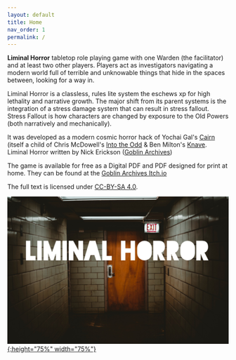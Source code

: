 ```yaml
---
layout: default
title: Home
nav_order: 1
permalink: /
---
```


**Liminal Horror** tabletop role playing game with one Warden (the facilitator)  and at least two other players. Players act as investigators navigating a modern world full of terrible and unknowable things that hide in the spaces between, looking for a way in.

Liminal Horror is a classless, rules lite system the eschews xp for high lethality and narrative growth.  The major shift from its parent systems is the integration of a stress damage system that can result in stress fallout. Stress Fallout is how characters are changed by exposure to the Old Powers (both narratively and mechanically).

It was developed as a modern cosmic horror hack of Yochai Gal's [Cairn](https://yochaigal.itch.io/cairn) (itself a child of Chris McDowell's [Into the Odd](https://chrismcdee.itch.io/) & Ben Milton's [Knave](https://questingbeast.itch.io/knave). Liminal Horror written by Nick Erickson ([Goblin Archives](https://twitter.com/goblin_archives))

The game is available for free as a Digital PDF and PDF designed for print at home. They can be found at the [Goblin Archives Itch.io](https://goblinarchives.itch.io/liminal-horror)

The full text is licensed under [CC-BY-SA 4.0](https://creativecommons.org/licenses/by-sa/4.0/).


<p></p>

[![Alt text](/img/LiminalHorror.png "Click to embiggen"){:height="75%" width="75%"}](/img/LiminalHorror.png)
